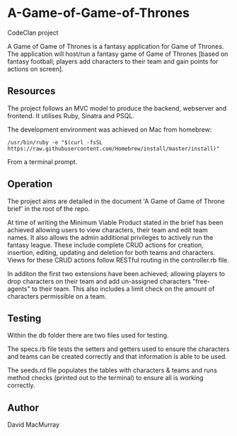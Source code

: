 # A-Game-of-Game-of-Thrones
CodeClan project

A Game of Game of Thrones is a fantasy application for Game of Thrones. 
The application will host/run a fantasy game of Game of Thrones [based on fantasy football; players add characters to their team and gain points for actions on screen].

## Resources
The project follows an MVC model to produce the backend, webserver and frontend. It utilises Ruby, Sinatra and PSQL.

The development environment was achieved on Mac from homebrew:

```
/usr/bin/ruby -e "$(curl -fsSL https://raw.githubusercontent.com/Homebrew/install/master/install)"
```
From a terminal prompt.

## Operation
The project aims are detailed in the document 'A Game of Game of Throne brief' in the root of the repo.

At time of writing the Minimum Viable Product stated in the brief has been achieved allowing users to view characters, their team and edit team names. It also allows the admin additional privileges to actively run the fantasy league. These include complete CRUD actions for creation, insertion, editing, updating and deletion for both teams and characters. Views for these CRUD actions follow RESTful routing in the controller.rb file.

In additon the first two extensions have been achieved; allowing players to drop characters on their team and add un-assigned characters "free-agents" to their team. This also includes a limit check on the amount of characters permissible on a team.

## Testing
Within the db folder there are two files used for testing. 

The specs.rb file tests the setters and getters used to ensure the characters and teams can be created correctly and that information is able to be used. 

The seeds.rd file populates the tables with characters & teams and runs method checks (printed out to the terminal) to ensure all is working correctly.


## Author
David MacMurray
